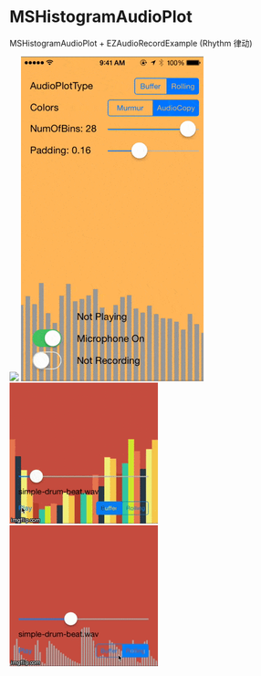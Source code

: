 # MSHistogramAudioPlot
MSHistogramAudioPlot + EZAudioRecordExample (Rhythm 律动)

![](MSHistogramAudioPlotBuffer.gif)
![](MSHistogramAudioPlotRolling.gif)
![](previewBuffer.gif)
![](previewRolling.gif)
